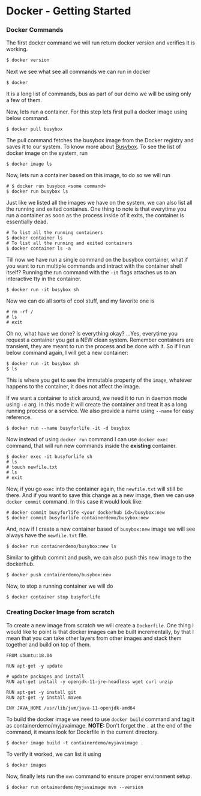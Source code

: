 # Docker - Getting Started

### Docker Commands
The first docker command we will run return docker version and verifies it is working.
```sh
$ docker version
```

Next we see what see all commands we can run in docker
```
$ docker
```
It is a long list of commands, bus as part of our demo we will be using only a few of them.


Now, lets run a container. For this step lets first pull a docker image using below command.  
```
$ docker pull busybox
```
The pull command fetches the busybox image from the Docker registry and saves it to our system. To know more about [Busybox](https://en.wikipedia.org/wiki/BusyBox). To see the list of docker image on the system, run
```
$ docker image ls
```
Now, lets run a container based on this image, to do so we will run
```
# $ docker run busybox <some command>
$ docker run busybox ls
```
Just like we listed all the images we have on the system, we can also list all the running and exited containes. One thing to note is that everytime you run a container as soon as the process inside of it exits, the container is essentially dead. 
```
# To list all the running containers
$ docker container ls
# To list all the running and exited containers
$ docker container ls -a
```
Till now we have run a single command on the busybox container, what if you want to run multiple commands and intract with the container shell itself? Running the run command with the `-it` flags attaches us to an interactive tty in the container.
```
$ docker run -it busybox sh
```
Now we can do all sorts of cool stuff, and my favorite one is
```
# rm -rf /
# ls
# exit
```
Oh no, what have we done? Is everything okay? 
...Yes, everytime you request a container you get a NEW clean system. Remember containers are transient, they are meant to run the process and be done with it. So if I run below command again, I will get a new container:
```
$ docker run -it busybox sh
$ ls
```
This is where you get to see the immutable property of the `image`, whatever happens to the container, it does not affect the image.

If we want a container to stick around, we need it to run in daemon mode using `-d` arg. In this mode it will create the container and treat it as a long running process or a service. We also provide a name using `--name` for easy reference.
```
$ docker run --name busyforlife -it -d busybox
```

Now instead of using `docker run` command I can use `docker exec` command, that will run new commands inside the **existing** container.
```
$ docker exec -it busyforlife sh
# ls
# touch newfile.txt
# ls
# exit
```
Now, if you go `exec` into the container again, the `newfile.txt` will still be there. And if you want to save this change as a new image, then we can use `docker commit` command. In this case it would look like:
```
# docker commit busyforlife <your dockerhub id>/busybox:new
$ docker commit busyforlife containerdemo/busybox:new
```

And, now if I create a new container based of `busybox:new` image we will see always have the `newfile.txt` file.
```
$ docker run containerdemo/busybox:new ls
```
Similar to github commit and push, we can also push this new image to the dockerhub.
```
$ docker push containerdemo/busybox:new
```
Now, to stop a running container we will do
```
$ docker container stop busyforlife
```


### Creating Docker Image from scratch
To create a new image from scratch we will create a `Dockerfile`. One thing I would like to point is that docker images can be built incrementally, by that I mean that you can take other layers from other images and stack them together and build on top of them.
```
FROM ubuntu:18.04

RUN apt-get -y update

# update packages and install
RUN apt-get install -y openjdk-11-jre-headless wget curl unzip

RUN apt-get -y install git
RUN apt-get -y install maven

ENV JAVA_HOME /usr/lib/jvm/java-11-openjdk-amd64
```
To build the docker image we need to use `docker build` command and tag it as containerdemo/myjavaimage. 
**NOTE:** Don't forget the `.` at the end of the command, it means look for Dockrfile in the current directory.

```
$ docker image build -t containerdemo/myjavaimage .
```
To verify it worked, we can list it using
```
$ docker images
```
Now, finally lets run the `mvn` command to ensure proper environment setup.
```
$ docker run ontainerdemo/myjavaimage mvn --version
```


